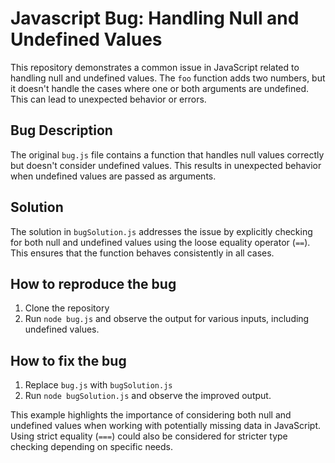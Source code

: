 # Javascript Bug: Handling Null and Undefined Values

This repository demonstrates a common issue in JavaScript related to handling null and undefined values. The `foo` function adds two numbers, but it doesn't handle the cases where one or both arguments are undefined. This can lead to unexpected behavior or errors.

## Bug Description

The original `bug.js` file contains a function that handles null values correctly but doesn't consider undefined values. This results in unexpected behavior when undefined values are passed as arguments.

## Solution

The solution in `bugSolution.js` addresses the issue by explicitly checking for both null and undefined values using the loose equality operator (`==`).  This ensures that the function behaves consistently in all cases.

## How to reproduce the bug
1. Clone the repository
2. Run `node bug.js` and observe the output for various inputs, including undefined values.

## How to fix the bug
1. Replace `bug.js` with `bugSolution.js`
2. Run `node bugSolution.js` and observe the improved output.

This example highlights the importance of considering both null and undefined values when working with potentially missing data in JavaScript. Using strict equality (`===`) could also be considered for stricter type checking depending on specific needs.